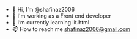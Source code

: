 - 👋 Hi, I’m @shafinaz2006
- 👀 I'm working as a Front end developer
- 🌱 I’m currently learning lit.html
- 📫 How to reach me shafinaz2006@gmail.com

<!---
shafinaz2006/shafinaz2006 is a ✨ special ✨ repository because its `README.md` (this file) appears on your GitHub profile.
You can click the Preview link to take a look at your changes.
--->
